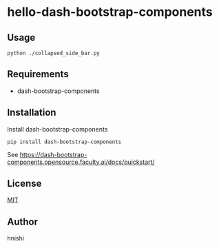 # hello-dash-bootstrap-components

## Usage

```
python ./collapsed_side_bar.py
```

## Requirements

- dash-bootstrap-components

## Installation

Install dash-bootstrap-components

```
pip install dash-bootstrap-components
```

See https://dash-bootstrap-components.opensource.faculty.ai/docs/quickstart/

## License

[MIT](./LICENSE)

## Author

hnishi
